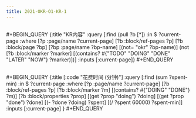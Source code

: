 ```yaml
---
title: 2021-OKR-O1-KR-1
---
```


## 
#+BEGIN_QUERY
{:title "KR内容"
 :query [:find (pull ?b [*])
         :in $ ?current-page
         :where
         [?p :page/name ?current-page]
         [?b :block/ref-pages ?p]
         [?b :block/page ?bp]
         [?bp :page/name ?bp-name]
         [(not= "okr" ?bp-name)]
         (not [?b :block/marker ?marker]
         [(contains? #{"TODO" "DOING" "DONE" "LATER" "NOW"} ?marker)])]
 :inputs [:current-page]}
#+END_QUERY
##
#+BEGIN_QUERY
{:title [:code "花费时间 (分钟)"]
:query [:find (sum ?spent-min)
             :in $ ?current-page
                          :where
                          [?p :page/name ?current-page]
                          [?b :block/ref-pages ?p]
                          [?b :block/marker ?m]
                          [(contains? #{"DOING" "DONE"} ?m)]
                          [?b :block/properties ?prop]
                          [(get ?prop "doing") ?doing]
                          [(get ?prop "done") ?done]
                          [(- ?done ?doing) ?spent]
                          [(/ ?spent 60000) ?spent-min]]
              :inputs [:current-page]
}
#+END_QUERY
##
